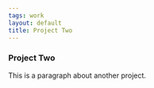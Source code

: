 ```yaml
---
tags: work
layout: default
title: Project Two
---
```

### Project Two
This is a paragraph about another project.

